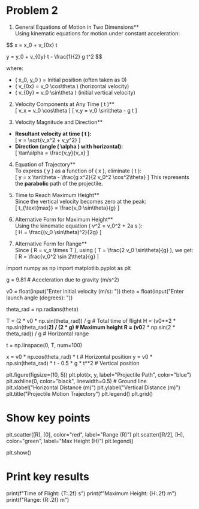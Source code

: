 # Problem 2



1. General Equations of Motion in Two Dimensions**  
Using kinematic equations for motion under constant acceleration:  

$$
x = x_0 + v_{0x} t

$$
$$ y = y_0 + v_{0y} t - \frac{1}{2} g t^2
$$

where:  
- \( x_0, y_0 \) = Initial position (often taken as 0)  
- \( v_{0x} = v_0 \cos\theta \) (horizontal velocity)  
- \( v_{0y} = v_0 \sin\theta \) (initial vertical velocity)  

2. Velocity Components at Any Time \( t \)**  
\[
v_x = v_0 \cos\theta
\]
\[
v_y = v_0 \sin\theta - g t
\]

3. Velocity Magnitude and Direction**  
- **Resultant velocity at time \( t \):**  
  \[
  v = \sqrt{v_x^2 + v_y^2}
  \]
- **Direction (angle \( \alpha \) with horizontal):**  
  \[
  \tan\alpha = \frac{v_y}{v_x}
  \]

4. Equation of Trajectory**  
To express \( y \) as a function of \( x \), eliminate \( t \):  
\[
y = x \tan\theta - \frac{g x^2}{2 v_0^2 \cos^2\theta}
\]
This represents the **parabolic** path of the projectile.

5. Time to Reach Maximum Height**  
Since the vertical velocity becomes zero at the peak:  
\[
t_{\text{max}} = \frac{v_0 \sin\theta}{g}
\]

6. Alternative Form for Maximum Height**  
Using the kinematic equation \( v^2 = v_0^2 + 2a s \):  
\[
H = \frac{(v_0 \sin\theta)^2}{2g}
\]

7. Alternative Form for Range**  
Since \( R = v_x \times T \), using \( T = \frac{2 v_0 \sin\theta}{g} \), we get:  
\[
R = \frac{v_0^2 \sin 2\theta}{g}
\]


import numpy as np
import matplotlib.pyplot as plt

g = 9.81  # Acceleration due to gravity (m/s^2)

v0 = float(input("Enter initial velocity (m/s): "))
theta = float(input("Enter launch angle (degrees): "))

theta_rad = np.radians(theta)

T = (2 * v0 * np.sin(theta_rad)) / g  # Total time of flight
H = (v0**2 * np.sin(theta_rad)**2) / (2 * g)  # Maximum height
R = (v0**2 * np.sin(2 * theta_rad)) / g  # Horizontal range

t = np.linspace(0, T, num=100)

x = v0 * np.cos(theta_rad) * t  # Horizontal position
y = v0 * np.sin(theta_rad) * t - 0.5 * g * t**2  # Vertical position

plt.figure(figsize=(10, 5))
plt.plot(x, y, label="Projectile Path", color="blue")
plt.axhline(0, color="black", linewidth=0.5)  # Ground line
plt.xlabel("Horizontal Distance (m)")
plt.ylabel("Vertical Distance (m)")
plt.title("Projectile Motion Trajectory")
plt.legend()
plt.grid()

# Show key points
plt.scatter([R], [0], color="red", label="Range (R)")
plt.scatter([R/2], [H], color="green", label="Max Height (H)")
plt.legend()

plt.show()

# Print key results
print(f"Time of Flight: {T:.2f} s")
print(f"Maximum Height: {H:.2f} m")
print(f"Range: {R:.2f} m")



